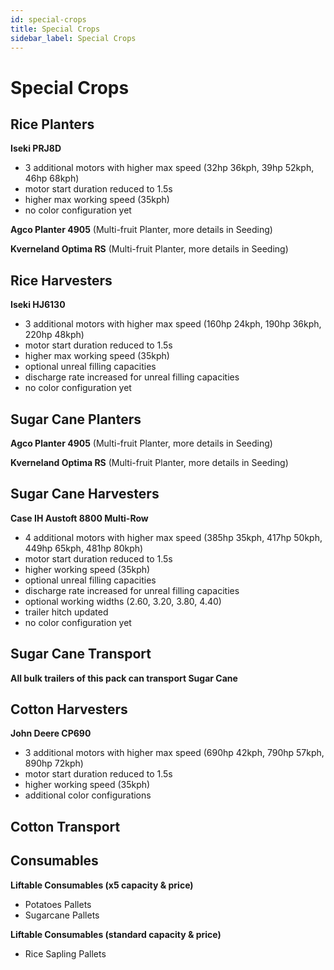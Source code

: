 ```yaml
---
id: special-crops
title: Special Crops
sidebar_label: Special Crops
---
```

# Special Crops

## Rice Planters

**Iseki PRJ8D**
- 3 additional motors with higher max speed (32hp 36kph, 39hp 52kph, 46hp 68kph)
- motor start duration reduced to 1.5s
- higher max working speed (35kph)
- no color configuration yet

**Agco Planter 4905** (Multi-fruit Planter, more details in Seeding)

**Kverneland Optima RS** (Multi-fruit Planter, more details in Seeding)

## Rice Harvesters

**Iseki HJ6130**
- 3 additional motors with higher max speed (160hp 24kph, 190hp 36kph, 220hp 48kph)
- motor start duration reduced to 1.5s
- higher max working speed (35kph)
- optional unreal filling capacities
- discharge rate increased for unreal filling capacities
- no color configuration yet

## Sugar Cane Planters

**Agco Planter 4905** (Multi-fruit Planter, more details in Seeding)

**Kverneland Optima RS** (Multi-fruit Planter, more details in Seeding)

## Sugar Cane Harvesters

**Case IH Austoft 8800 Multi-Row**
- 4 additional motors with higher max speed (385hp 35kph, 417hp 50kph, 449hp 65kph, 481hp 80kph)
- motor start duration reduced to 1.5s
- higher working speed (35kph)
- optional unreal filling capacities
- discharge rate increased for unreal filling capacities
- optional working widths (2.60, 3.20, 3.80, 4.40)
- trailer hitch updated
- no color configuration yet

## Sugar Cane Transport

**All bulk trailers of this pack can transport Sugar Cane**

## Cotton Harvesters

**John Deere CP690**
- 3 additional motors with higher max speed (690hp 42kph, 790hp 57kph, 890hp 72kph)
- motor start duration reduced to 1.5s
- higher working speed (35kph)
- additional color configurations

## Cotton Transport



## Consumables

**Liftable Consumables (x5 capacity & price)**
- Potatoes Pallets
- Sugarcane Pallets

**Liftable Consumables (standard capacity & price)**
- Rice Sapling Pallets
